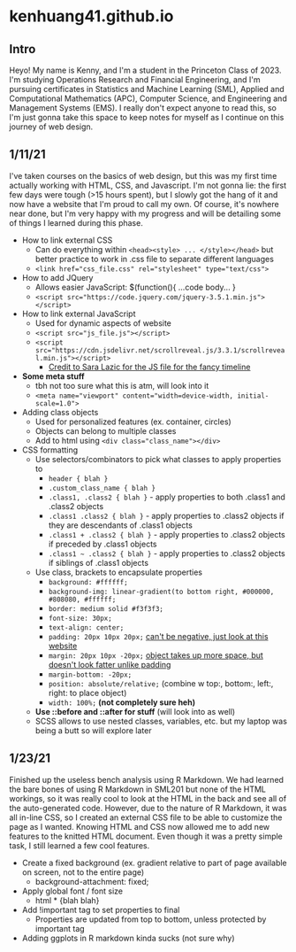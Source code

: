 # kenhuang41.github.io

## Intro

Heyo! My name is Kenny, and I'm a student in the Princeton Class of 2023. I'm studying Operations Research and Financial Engineering, and I'm pursuing 
certificates in Statistics and Machine Learning (SML), Applied and Computational Mathematics (APC), Computer Science, and Engineering and Management Systems (EMS). 
I really don't expect anyone to read this, so I'm just gonna take this space to keep notes for myself as I continue on this journey of web design.

## 1/11/21

I've taken courses on the basics of web design, but this was my first time actually working with HTML, CSS, and Javascript. I'm not gonna lie: 
the first few days were tough (>15 hours spent), but I slowly got the hang of it and now have a website that I'm proud to call my own. Of course, 
it's nowhere near done, but I'm very happy with my progress and will be detailing some of things I learned during this phase.

* How to link external CSS
  - Can do everything within `<head><style> ... </style></head>` but better practice to work in .css file to separate different languages
  - `<link href="css_file.css" rel="stylesheet" type="text/css">`
* How to add JQuery
  - Allows easier JavaScript: $(function(){ ...code body... }
  - `<script src="https://code.jquery.com/jquery-3.5.1.min.js"></script>`  
* How to link external JavaScript
  - Used for dynamic aspects of website
  - `<script src="js_file.js"></script>`
  - `<script src="https://cdn.jsdelivr.net/scrollreveal.js/3.3.1/scrollreveal.min.js"></script>`
    - [Credit to Sara Lazic for the JS file for the fancy timeline](https://codepen.io/savalazic/pen/QKwERN/)
* **Some meta stuff**
  - tbh not too sure what this is atm, will look into it
  - `<meta name="viewport" content="width=device-width, initial-scale=1.0">`
* Adding class objects
  - Used for personalized features (ex. container, circles)
  - Objects can belong to multiple classes
  - Add to html using `<div class="class_name"></div>`
* CSS formatting
  - Use selectors/combinators to pick what classes to apply properties to
    - `header { blah }`
    - `.custom_class_name { blah }`
    - `.class1, .class2 { blah }` - apply properties to both .class1 and .class2 objects
    - `.class1 .class2 { blah }` - apply properties to .class2 objects if they are descendants of .class1 objects
    - `.class1 + .class2 { blah }` - apply properties to .class2 objects if preceded by .class1 objects
    - `.class1 ~ .class2 { blah }` - apply properties to .class2 objects if siblings of .class1 objects 
  - Use class, brackets to encapsulate properties
    - `background: #ffffff;`
    - `background-img: linear-gradient(to bottom right, #000000, #808080, #ffffff;`
    - `border: medium solid #f3f3f3;`
    - `font-size: 30px;`
    - `text-align: center;`
    - `padding: 20px 10px 20px;` [can't be negative, just look at this website](https://www.w3schools.com/css/css_padding.asp)
    - `margin: 20px 10px -20px;` [object takes up more space, but doesn't look fatter unlike padding](https://www.w3schools.com/css/css_margin.asp)
    - `margin-bottom: -20px;`
    - `position: absolute/relative;` (combine w top:, bottom:, left:, right: to place object)
    - `width: 100%;` **(not completely sure heh)**
  - **Use ::before and ::after for stuff** (will look into as well)
  - SCSS allows to use nested classes, variables, etc. but my laptop was being a butt so will explore later
  
## 1/23/21

Finished up the useless bench analysis using R Markdown. We had learned the bare bones of using R Markdown in SML201 but none of the HTML workings, so it was really cool to look at the HTML in the back and see all of the auto-generated code. However, due to the nature of R Markdown, it was all in-line CSS, so I created an external CSS file to be able to customize the page as I wanted. Knowing HTML and CSS now allowed me to add new features to the knitted HTML document. Even though it was a pretty simple task, I still learned a few cool features.

* Create a fixed background (ex. gradient relative to part of page available on screen, not to the entire page)
  - background-attachment: fixed;
* Apply global font / font size
  - html * {blah blah}
* Add !important tag to set properties to final
  - Properties are updated from top to bottom, unless protected by important tag
* Adding ggplots in R markdown kinda sucks (not sure why)
